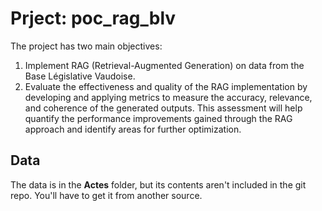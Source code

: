# Prject: poc_rag_blv

The project has two main objectives:

1. Implement RAG (Retrieval-Augmented Generation) on data from the Base Législative Vaudoise.
2. Evaluate the effectiveness and quality of the RAG implementation by developing and applying metrics to measure the accuracy, relevance, and coherence of the generated outputs. This assessment will help quantify the performance improvements gained through the RAG approach and identify areas for further optimization.

## Data
The data is in the __Actes__ folder, but its contents aren't included in the git repo. You'll have to get it from another source.